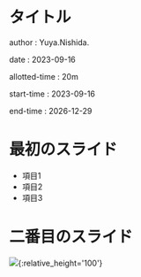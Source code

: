 # タイトル

author
:   Yuya.Nishida.

date
:   2023-09-16

allotted-time
:   20m

start-time
:   2023-09-16

end-time
:   2026-12-29


# 最初のスライド

* 項目1
* 項目2
* 項目3

# 二番目のスライド

![](https://raw.github.com/rabbit-shocker/rabbit/master/sample/lavie.png){:relative_height='100'}
